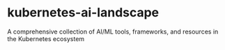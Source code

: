 # kubernetes-ai-landscape
A comprehensive collection of AI/ML tools, frameworks, and resources in the Kubernetes ecosystem
